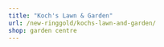 ```yaml
---
title: "Koch's Lawn & Garden"
url: /new-ringgold/kochs-lawn-and-garden/
shop: garden centre
---
```

